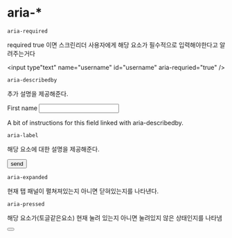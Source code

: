 # aria-*

`aria-required`

required true 이면 스크린리더 사용자에게 해당 요소가 필수적으로 입력해야한다고 알려주는거다

<input type"text" name="username" id="username" aria-requried="true" />

`aria-describedby`

추가 설명을 제공해준다.

<form>
<labe for="fname">First name</label>
<input name="" type="text" id="fname" aria-describedby="int2">
<p id="int2">A bit of instructions for this field linked with aria-describedby.</p>
</form>

`aria-label`

해당 요소에 대한 설명을 제공해준다.

<button aria-label="send email">send</button>

`aria-expanded`

현재 탭 패널이 펼쳐져있는지 아니면 닫혀있는지를 나타낸다.

<div role="tabpanel" aria-expanded="true">

`aria-pressed`

해당 요소가(토글같은요소) 현재 눌려 있는지 아니면 눌려있지 않은 상태인지를 나타냄
 
<button aria-pressed="true">
